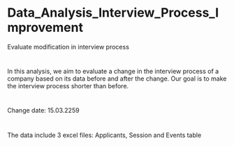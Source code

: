 # Data_Analysis_Interview_Process_Improvement
Evaluate modification in interview process 
#
In this analysis, we aim to evaluate a change in the interview process of a company based on its data before and after the change.
Our goal is to make the interview process shorter than before.
#
Change date: 15.03.2259
#
The data include 3 excel files: Applicants, Session and Events table
